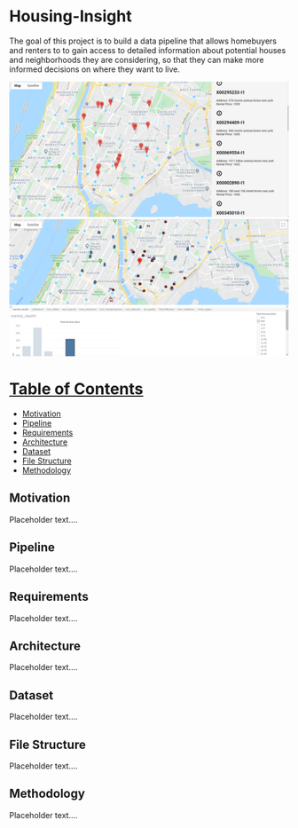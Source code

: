 # Housing-Insight

The goal of this project is to build a data pipeline that allows homebuyers and renters to to gain access to detailed information about potential houses and neighborhoods they are considering, so that they can make more informed decisions on where they want to live.

![Image of Demo](images/demo1.png)
![Image of Demo](images/demo2.png)

# [Table of Contents](#table-of-contents)
  * [Motivation](#motivation)
  * [Pipeline](#pipeline)
  * [Requirements](#requirements)
  * [Architecture](#architecture)
  * [Dataset](#dataset)
  * [File Structure](#file-structure)
  * [Methodology](#methodology)


## Motivation

Placeholder text....


## Pipeline

Placeholder text....


## Requirements
Placeholder text....


## Architecture

Placeholder text....


## Dataset

Placeholder text....


## File Structure

Placeholder text....

## Methodology

Placeholder text....



